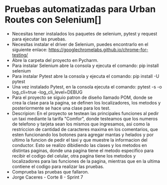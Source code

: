 # Pruebas automatizadas para Urban Routes con Selenium[]
- Necesitas tener instalados los paquetes de selenium, pytest y request para ejecutar las pruebas.
- Necesitas instalar el driver de Selenium, puedes encontrarlo en el siguiente enlace: https://googlechromelabs.github.io/chrome-for-testing/
- Abre la carpeta del proyecto en Pycharm.
- Para instalar Selenium abre la consola y ejecuta el comando: pip install selenium
- Para instalar Pytest abre la consola y ejecuta el comando: pip install -U pytest
- Una vez instalado Pytest, en la consola ejecuta el comando: pytest -s -o log_cli=true -log_cli_level=DEBUG
- Para el proyecto se siguio patron de diseño llamado POM, donde se crea la clase para la pagina, se definen los localizadores, los metodos y posteriormente se hace una clase para los test.
- Descripion:
En el proyecto se testean las principales funciones al pedir un taxi mediante la tarifa "Comfor", donde testeamos que los numeros de telefono y tarjeta sean los mismos que ingresamos, asi como la restriccion de cantidad de caracteres maxima en los comentarios, que esten funcionando los botones para agregar mantas y helados y por ultimo la funcion de pedir el taxi y que muestre la informacion del conductor. Esto se realizo dibidiendo las clases y los metodos en distintas paginas, donde una pagina tiene el metodo especifico para recibir el codigo del celular, otra pagina tiene los metodos y localizadores para las funciones de la pagina, mientras que en la ultima contiene el codigo para realizar las pruebas. 
- Comprueba las pruebas que fallaron. 
- Jorge Caceres - Corte 8 - Sprint 7